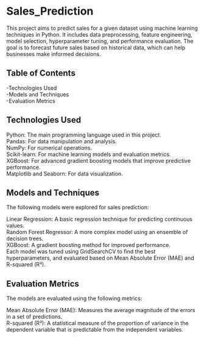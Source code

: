 # Sales_Prediction
This project aims to predict sales for a given dataset using machine learning techniques in Python. It includes data preprocessing, feature engineering, model selection, hyperparameter tuning, and performance evaluation. The goal is to forecast future sales based on historical data, which can help businesses make informed decisions.

## Table of Contents
-Technologies Used<br>
-Models and Techniques<br>
-Evaluation Metrics

## Technologies Used
Python: The main programming language used in this project.<br>
Pandas: For data manipulation and analysis.<br>
NumPy: For numerical operations.<br>
Scikit-learn: For machine learning models and evaluation metrics.<br>
XGBoost: For advanced gradient boosting models that improve predictive performance.<br>
Matplotlib and Seaborn: For data visualization.

## Models and Techniques
The following models were explored for sales prediction:<br>

Linear Regression: A basic regression technique for predicting continuous values.<br>
Random Forest Regressor: A more complex model using an ensemble of decision trees.<br>
XGBoost: A gradient boosting method for improved performance.<br>
Each model was tuned using GridSearchCV to find the best hyperparameters, and evaluated based on Mean Absolute Error (MAE) and R-squared (R²).

## Evaluation Metrics
The models are evaluated using the following metrics:<br>

Mean Absolute Error (MAE): Measures the average magnitude of the errors in a set of predictions.<br>
R-squared (R²): A statistical measure of the proportion of variance in the dependent variable that is predictable from the independent variables.
